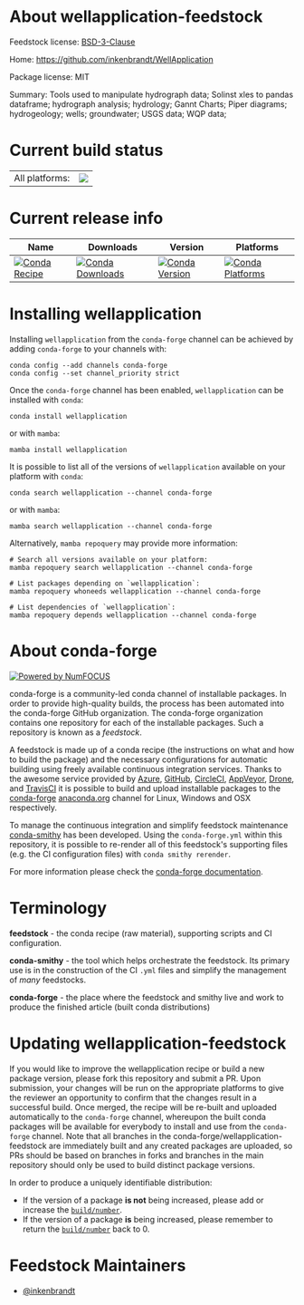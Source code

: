 About wellapplication-feedstock
===============================

Feedstock license: [BSD-3-Clause](https://github.com/conda-forge/wellapplication-feedstock/blob/main/LICENSE.txt)

Home: https://github.com/inkenbrandt/WellApplication

Package license: MIT

Summary: Tools used to manipulate hydrograph data; Solinst xles to pandas dataframe; hydrograph analysis; hydrology; Gannt Charts; Piper diagrams; hydrogeology; wells; groundwater; USGS data; WQP data;

Current build status
====================


<table><tr><td>All platforms:</td>
    <td>
      <a href="https://dev.azure.com/conda-forge/feedstock-builds/_build/latest?definitionId=22185&branchName=main">
        <img src="https://dev.azure.com/conda-forge/feedstock-builds/_apis/build/status/wellapplication-feedstock?branchName=main">
      </a>
    </td>
  </tr>
</table>

Current release info
====================

| Name | Downloads | Version | Platforms |
| --- | --- | --- | --- |
| [![Conda Recipe](https://img.shields.io/badge/recipe-wellapplication-green.svg)](https://anaconda.org/conda-forge/wellapplication) | [![Conda Downloads](https://img.shields.io/conda/dn/conda-forge/wellapplication.svg)](https://anaconda.org/conda-forge/wellapplication) | [![Conda Version](https://img.shields.io/conda/vn/conda-forge/wellapplication.svg)](https://anaconda.org/conda-forge/wellapplication) | [![Conda Platforms](https://img.shields.io/conda/pn/conda-forge/wellapplication.svg)](https://anaconda.org/conda-forge/wellapplication) |

Installing wellapplication
==========================

Installing `wellapplication` from the `conda-forge` channel can be achieved by adding `conda-forge` to your channels with:

```
conda config --add channels conda-forge
conda config --set channel_priority strict
```

Once the `conda-forge` channel has been enabled, `wellapplication` can be installed with `conda`:

```
conda install wellapplication
```

or with `mamba`:

```
mamba install wellapplication
```

It is possible to list all of the versions of `wellapplication` available on your platform with `conda`:

```
conda search wellapplication --channel conda-forge
```

or with `mamba`:

```
mamba search wellapplication --channel conda-forge
```

Alternatively, `mamba repoquery` may provide more information:

```
# Search all versions available on your platform:
mamba repoquery search wellapplication --channel conda-forge

# List packages depending on `wellapplication`:
mamba repoquery whoneeds wellapplication --channel conda-forge

# List dependencies of `wellapplication`:
mamba repoquery depends wellapplication --channel conda-forge
```


About conda-forge
=================

[![Powered by
NumFOCUS](https://img.shields.io/badge/powered%20by-NumFOCUS-orange.svg?style=flat&colorA=E1523D&colorB=007D8A)](https://numfocus.org)

conda-forge is a community-led conda channel of installable packages.
In order to provide high-quality builds, the process has been automated into the
conda-forge GitHub organization. The conda-forge organization contains one repository
for each of the installable packages. Such a repository is known as a *feedstock*.

A feedstock is made up of a conda recipe (the instructions on what and how to build
the package) and the necessary configurations for automatic building using freely
available continuous integration services. Thanks to the awesome service provided by
[Azure](https://azure.microsoft.com/en-us/services/devops/), [GitHub](https://github.com/),
[CircleCI](https://circleci.com/), [AppVeyor](https://www.appveyor.com/),
[Drone](https://cloud.drone.io/welcome), and [TravisCI](https://travis-ci.com/)
it is possible to build and upload installable packages to the
[conda-forge](https://anaconda.org/conda-forge) [anaconda.org](https://anaconda.org/)
channel for Linux, Windows and OSX respectively.

To manage the continuous integration and simplify feedstock maintenance
[conda-smithy](https://github.com/conda-forge/conda-smithy) has been developed.
Using the ``conda-forge.yml`` within this repository, it is possible to re-render all of
this feedstock's supporting files (e.g. the CI configuration files) with ``conda smithy rerender``.

For more information please check the [conda-forge documentation](https://conda-forge.org/docs/).

Terminology
===========

**feedstock** - the conda recipe (raw material), supporting scripts and CI configuration.

**conda-smithy** - the tool which helps orchestrate the feedstock.
                   Its primary use is in the construction of the CI ``.yml`` files
                   and simplify the management of *many* feedstocks.

**conda-forge** - the place where the feedstock and smithy live and work to
                  produce the finished article (built conda distributions)


Updating wellapplication-feedstock
==================================

If you would like to improve the wellapplication recipe or build a new
package version, please fork this repository and submit a PR. Upon submission,
your changes will be run on the appropriate platforms to give the reviewer an
opportunity to confirm that the changes result in a successful build. Once
merged, the recipe will be re-built and uploaded automatically to the
`conda-forge` channel, whereupon the built conda packages will be available for
everybody to install and use from the `conda-forge` channel.
Note that all branches in the conda-forge/wellapplication-feedstock are
immediately built and any created packages are uploaded, so PRs should be based
on branches in forks and branches in the main repository should only be used to
build distinct package versions.

In order to produce a uniquely identifiable distribution:
 * If the version of a package **is not** being increased, please add or increase
   the [``build/number``](https://docs.conda.io/projects/conda-build/en/latest/resources/define-metadata.html#build-number-and-string).
 * If the version of a package **is** being increased, please remember to return
   the [``build/number``](https://docs.conda.io/projects/conda-build/en/latest/resources/define-metadata.html#build-number-and-string)
   back to 0.

Feedstock Maintainers
=====================

* [@inkenbrandt](https://github.com/inkenbrandt/)

